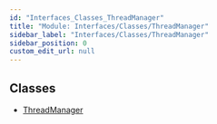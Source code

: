 ```yaml
---
id: "Interfaces_Classes_ThreadManager"
title: "Module: Interfaces/Classes/ThreadManager"
sidebar_label: "Interfaces/Classes/ThreadManager"
sidebar_position: 0
custom_edit_url: null
---
```


## Classes

- [ThreadManager](../classes/Interfaces_Classes_ThreadManager.ThreadManager.md)
